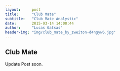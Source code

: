 ```yaml
---
layout:     post
title:      "Club Mate"
subtitle:   "Club Mate Analystic"
date:       2015-03-14 14:00:44
author:     "Lucas Gatsas"
header-img: "img/club_mate_by_zweiton-d4ngyw6.jpg"
---
```

<h2 class="section-heading">Club Mate </h2>


Update Post soon. 




<blockquote>
</blockquote>